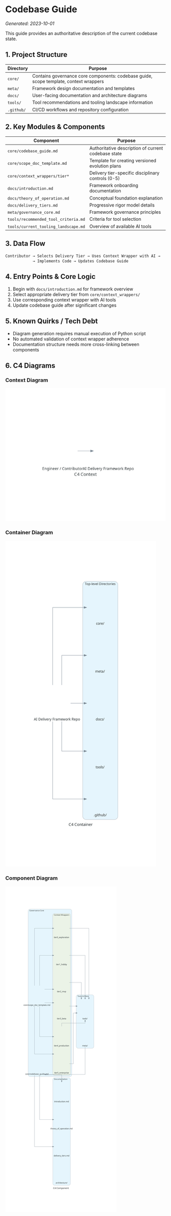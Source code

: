 # Codebase Guide

*Generated: 2023-10-01*

This guide provides an authoritative description of the current codebase state.

## 1. Project Structure

| Directory | Purpose |
|-----------|---------|
| `core/` | Contains governance core components: codebase guide, scope template, context wrappers |
| `meta/` | Framework design documentation and templates |
| `docs/` | User-facing documentation and architecture diagrams |
| `tools/` | Tool recommendations and tooling landscape information |
| `.github/` | CI/CD workflows and repository configuration |

## 2. Key Modules & Components

| Component | Purpose |
|-----------|---------|
| `core/codebase_guide.md` | Authoritative description of current codebase state |
| `core/scope_doc_template.md` | Template for creating versioned evolution plans |
| `core/context_wrappers/tier*` | Delivery tier-specific disciplinary controls (0-5) |
| `docs/introduction.md` | Framework onboarding documentation |
| `docs/theory_of_operation.md` | Conceptual foundation explanation |
| `docs/delivery_tiers.md` | Progressive rigor model details |
| `meta/governance_core.md` | Framework governance principles |
| `tools/recommended_tool_criteria.md` | Criteria for tool selection |
| `tools/current_tooling_landscape.md` | Overview of available AI tools |

## 3. Data Flow

```
Contributor → Selects Delivery Tier → Uses Context Wrapper with AI →
            → Implements Code → Updates Codebase Guide
```

## 4. Entry Points & Core Logic

1. Begin with `docs/introduction.md` for framework overview
2. Select appropriate delivery tier from `core/context_wrappers/`
3. Use corresponding context wrapper with AI tools
4. Update codebase guide after significant changes

## 5. Known Quirks / Tech Debt

- Diagram generation requires manual execution of Python script
- No automated validation of context wrapper adherence
- Documentation structure needs more cross-linking between components

## 6. C4 Diagrams

### Context Diagram

![C4 Context Diagram](../docs/architecture/c4_context.png)

### Container Diagram

![C4 Container Diagram](../docs/architecture/c4_container.png)

### Component Diagram

![C4 Component Diagram](../docs/architecture/c4_component.png)